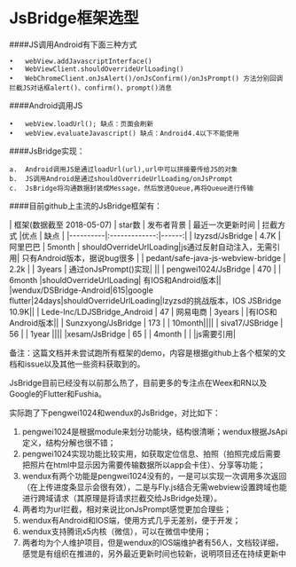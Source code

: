 # JsBridge框架选型


####JS调用Android有下面三种方式

	•	webView.addJavascriptInterface()
	•	WebViewClient.shouldOverrideUrlLoading()
	•	WebChromeClient.onJsAlert()/onJsConfirm()/onJsPrompt() 方法分别回调拦截JS对话框alert()、confirm()、prompt()消息

####Android调用JS

	•	webView.loadUrl(); 缺点：页面会刷新
	•	webView.evaluateJavascript() 缺点：Android4.4以下不能使用

####JsBridge实现：

	a.	Android调用JS是通过loadUrl(url),url中可以拼接要传给JS的对象
	b.	JS调用Android是通过shouldOverrideUrlLoading/onJsPrompt
	c.	JsBridge将沟通数据封装成Message，然后放进Queue,再将Queue进行传输


####目前github上主流的JsBridge框架有：

| 框架(数据截至 2018-05-07) | star数 | 发布者背景 | 最近一次更新时间 | 拦截方式 |优点 | 缺点 |
|----------|:-------------:|------:|
| lzyzsd/JsBridge | 4.7K | 阿里巴巴 | 5month | shouldOverrideUrlLoading|js通过反射自动注入，无需引用| 只有Android版本，据说bug很多 |
| pedant/safe-java-js-webview-bridge | 2.2k |  | 3years | 通过onJsPrompt()实现| ||
| pengwei1024/JsBridge | 470 |  | 6month |shouldOverrideUrlLoading| 有IOS和Android版本||
|wendux/DSBridge-Android|615|google flutter|24days|shouldOverrideUrlLoading|lzyzsd的挑战版本，IOS JSBridge 10.9K||
| Lede-Inc/LDJSBridge_Android | 47 | 网易电商 | 3years | |有IOS和Android版本||
| Sunzxyong/JsBridge | 173 |  | 10month||||
| siva17/JSBridge | 56 |  | 1year ||||
|xesam/JsBridge | 65 |  | 4month | | |js需要引用|

备注：这篇文档并未尝试跑所有框架的demo，内容是根据github上各个框架的文档和issue以及其他一些资料获取到的。

JsBridge目前已经没有以前那么热了，目前更多的专注点在Weex和RN以及Google的Flutter和Fushia。

实际跑了下pengwei1024和wendux的JsBridge，对比如下：
1. pengwei1024是根据module来划分功能块，结构很清晰；wendux根据JsApi定义，结构分解也很不错；
2. pengwei1024实现功能比较实用，如获取定位信息、拍照（拍照完成后需要把照片在html中显示因为需要传输数据所以app会卡住）、分享等功能；
3. wendux有两个功能是pengwei1024没有的，一是可以实现一次调用多次返回（在上传进度条显示会很有效），二是与Fly.js结合无需webview设置跨域也能进行跨域请求（其原理是将请求拦截交给JsBridge处理）。
4. 两者均为url拦截，相对来说比onJsPrompt感觉更加合理些；
5. wendux有Android和IOS端，使用方式几乎无差别，便于开发；
6. wendux支持腾讯x5内核（微信），可以在微信中使用；
7. 两者均为个人维护项目，但是wendux的IOS端维护者有56人，文档较详细，感觉是有组织在推进的，另外最近更新时间也较新，说明项目还在持续更新中
